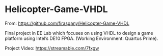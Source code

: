 # Helicopter-Game-VHDL

From: https://github.com/firasgany/Helicopter-Game-VHDL

Final project in EE Lab which focuses on using VHDL to design a game platform using Intel’s DE10 FPGA. (Working Environment: Quartus Prime).


Project Video:
https://streamable.com/7fxgw

